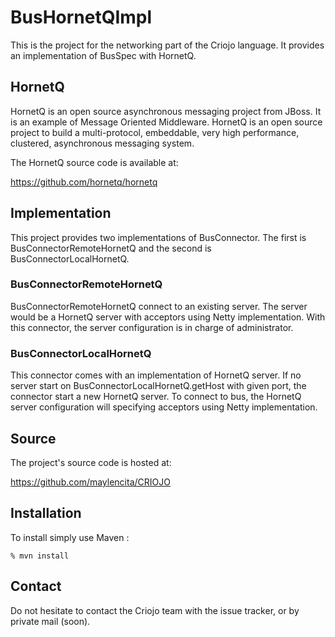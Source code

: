 # BusHornetQImpl

This is the project for the networking part of the Criojo language. It provides
an implementation of BusSpec with HornetQ.

## HornetQ
HornetQ is an open source asynchronous messaging project from JBoss. It is an
example of Message Oriented Middleware. HornetQ is an open source project to
build a multi-protocol, embeddable, very high performance, clustered,
asynchronous messaging system.

The HornetQ source code is available at:

https://github.com/hornetq/hornetq

## Implementation
This project provides two implementations of BusConnector. The first is
BusConnectorRemoteHornetQ and the second is BusConnectorLocalHornetQ.

### BusConnectorRemoteHornetQ
BusConnectorRemoteHornetQ connect to an existing server. The server would be a
HornetQ server with acceptors using Netty implementation. With this connector,
the server configuration is in charge of administrator.

### BusConnectorLocalHornetQ
This connector comes with an implementation of HornetQ server. If no server
start on BusConnectorLocalHornetQ.getHost with given port, the connector start
a new HornetQ server. To connect to bus, the HornetQ server configuration will
specifying acceptors using Netty implementation.

## Source
The project's source code is hosted at:

https://github.com/maylencita/CRIOJO

## Installation

To install simply use Maven :

```% mvn install```

## Contact

Do not hesitate to contact the Criojo team with the issue tracker, or by
private mail (soon).

